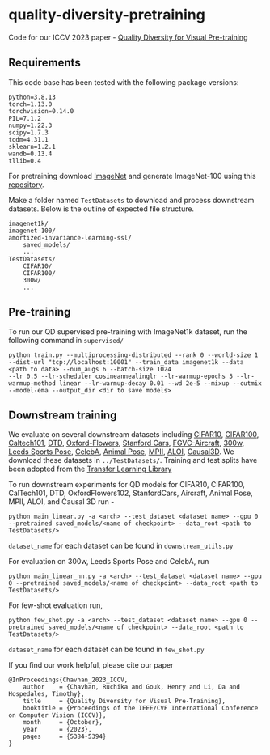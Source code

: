 # quality-diversity-pretraining
Code for our ICCV 2023 paper - [Quality Diversity for Visual Pre-training](https://openaccess.thecvf.com/content/ICCV2023/papers/Chavhan_Quality_Diversity_for_Visual_Pre-Training_ICCV_2023_paper.pdf)

## Requirements
This code base has been tested with the following package versions:

```
python=3.8.13
torch=1.13.0
torchvision=0.14.0
PIL=7.1.2
numpy=1.22.3
scipy=1.7.3
tqdm=4.31.1
sklearn=1.2.1
wandb=0.13.4
tllib=0.4
```

For pretraining download [ImageNet](https://www.image-net.org) and generate ImageNet-100 using this [repository](https://github.com/danielchyeh/ImageNet-100-Pytorch). 

Make a folder named ```TestDatasets``` to download and process downstream datasets. Below is the outline of expected file structure. 

```
imagenet1k/
imagenet-100/
amortized-invariance-learning-ssl/
    saved_models/
    ...
TestDatasets/
    CIFAR10/
    CIFAR100/
    300w/
    ...
```

## Pre-training

To run our QD supervised pre-training with ImageNet1k dataset, run the following command in ```supervised/```

```
python train.py --multiprocessing-distributed --rank 0 --world-size 1 --dist-url "tcp://localhost:10001" --train_data imagenet1k --data <path to data> --num_augs 6 --batch-size 1024 
--lr 0.5 --lr-scheduler cosineannealinglr --lr-warmup-epochs 5 --lr-warmup-method linear --lr-warmup-decay 0.01 --wd 2e-5 --mixup --cutmix --model-ema --output_dir <dir to save models>
```


## Downstream training

We evaluate on several downstream datasets including [CIFAR10](https://pytorch.org/vision/stable/datasets.html), [CIFAR100](https://pytorch.org/vision/stable/datasets.html), [Caltech101](http://www.vision.caltech.edu/Image_Datasets/Caltech101/), [DTD](https://www.robots.ox.ac.uk/~vgg/data/dtd/), [Oxford-Flowers](https://www.robots.ox.ac.uk/~vgg/data/flowers/102/index.html), [Stanford Cars](https://www.kaggle.com/datasets/jessicali9530/stanford-cars-dataset), [FGVC-Aircraft](https://www.robots.ox.ac.uk/~vgg/data/fgvc-aircraft/), [300w](https://ibug.doc.ic.ac.uk/resources/300-W/), [Leeds Sports Pose](https://dbcollection.readthedocs.io/en/latest/datasets/leeds_sports_pose_extended.html), [CelebA](https://mmlab.ie.cuhk.edu.hk/projects/CelebA.html), [Animal Pose](https://openaccess.thecvf.com/content_ICCV_2019/html/Cao_Cross-Domain_Adaptation_for_Animal_Pose_Estimation_ICCV_2019_paper.html), [MPII](http://human-pose.mpi-inf.mpg.de), [ALOI](https://aloi.science.uva.nl), [Causal3D](https://paperswithcode.com/dataset/causal3dident). We download these datasets in ```../TestDatasets/```. Training and test splits have been adopted from the [Transfer Learning Library](https://github.com/thuml/Transfer-Learning-Library/tree/master)

To run downstream experiments for QD models for CIFAR10, CIFAR100, CalTech101, DTD, OxfordFlowers102, StanfordCars, Aircraft, Animal Pose, MPII, ALOI, and Causal 3D run -  
```
python main_linear.py -a <arch> --test_dataset <dataset name> --gpu 0 --pretrained saved_models/<name of checkpoint> --data_root <path to TestDatasets/>
```
```dataset_name``` for each dataset can be found in ```downstream_utils.py```

For evaluation on 300w, Leeds Sports Pose and CelebA, run
```
python main_linear_nn.py -a <arch> --test_dataset <dataset name> --gpu 0 --pretrained saved_models/<name of checkpoint> --data_root <path to TestDatasets/>
```

For few-shot evaluation run, 
```
python few_shot.py -a <arch> --test_dataset <dataset name> --gpu 0 --pretrained saved_models/<name of checkpoint> --data_root <path to TestDatasets/>
```

```dataset_name``` for each dataset can be found in ```few_shot.py```


If you find our work helpful, please cite our paper
```
@InProceedings{Chavhan_2023_ICCV,
    author    = {Chavhan, Ruchika and Gouk, Henry and Li, Da and Hospedales, Timothy},
    title     = {Quality Diversity for Visual Pre-Training},
    booktitle = {Proceedings of the IEEE/CVF International Conference on Computer Vision (ICCV)},
    month     = {October},
    year      = {2023},
    pages     = {5384-5394}
}
```


